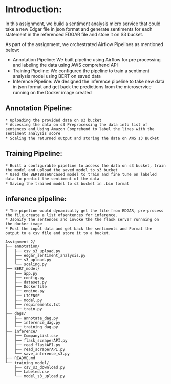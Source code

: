 # Introduction:

  In this assignment, we build a sentiment analysis micro service that could take a new Edgar file in json format and generate sentiments for each
  statement in the referenced EDGAR file and store it on S3 bucket.
 
 As part of the assignment, we orchestrated Airflow Pipelines as mentioned below:
 
  * Annotation Pipeline: We built pipeline using Airflow for pre processing and labeling the data using AWS comprehend API 
  * Training Pipeline: We configured the pipeline to train a sentiment analysis model using BERT on saved data
  * Inference Pipeline: We designed the inference pipeline to take new data in json format and get back the predictions from the microservice running on the Docker image
     created 
     
 ## Annotation Pipeline:
    * Uploading the provided data on s3 bucket 
    * Accessing the data on s3 Preprocessing the data into list of sentences and Using Amazon Comprehend to label the lines with the sentiment analysis score 
    * Scaling the returned output and storing the data on AWS s3 Bucket

 ## Training Pipeline:
    * Built a configurable pipeline to access the data on s3 bucket, train the model and upload the saved model to s3 bucket 
    * Used the BERTBaseUncased model to train and fine tune on labeled data to predict the sentiment of the data
    * Saving the trained model to s3 bucket in .bin format 
    
## inference pipeline:
    * The pipeline would dynamically get the file from EDGAR, pre-process the file,create a list ofsentences for inference. 
    * Jsonify the sentences and invoke the the flask server runnning on the docker image 
    * Post the input data and get back the sentiments and Format the output to a csv file and store it to a bucket.




```
Assignment 2/
├── annotation/
│   ├── csv_s3_upload.py
│   ├── edgar_sentiment_analysis.py
│   ├── s3_upload.py
│   └── scaling.py
├── BERT_model/
│   ├── app.py
│   ├── config.py
│   ├── dataset.py
│   ├── Dockerfile
│   ├── engine.py
│   ├── LICENSE
│   ├── model.py
│   ├── requirements.txt
│   └── train.py
├── dags/
│   ├── annotate_dag.py
│   ├── inference_dag.py
│   └── training_dag.py
├── inference/
│   ├── CompanyList.csv
│   ├── flask_scraperAPI.py
│   ├── read_flaskAPI.py
│   ├── read_scraperAPI.py
│   └── save_inference_s3.py
├── README.md
└── training_model/
    ├── csv_s3_download.py
    ├── Labeled.csv
    └── model_s3_upload.py
```
